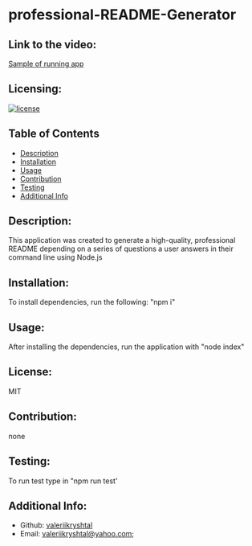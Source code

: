 # professional-README-Generator
## Link to the video:
[Sample of running app](https://youtu.be/MwJy_TpD_nQ)
## Licensing:
[![license](https://img.shields.io/badge/license-MIT-blue)](https://shields.io)
## Table of Contents 
- [Description](#description)
- [Installation](#installation)
- [Usage](#usage)
- [Contribution](#contribution)
- [Testing](#testing)
- [Additional Info](#additional-info)
## Description:
This application was created to generate a high-quality, professional README depending on a series of questions a user answers in their command line using Node.js
## Installation:
To install dependencies, run the following: "npm i"
## Usage:
After installing the dependencies, run the application with "node index"
## License:
MIT
## Contribution:
none
## Testing:
To run test type in "npm run test'
## Additional Info:
- Github: [valeriikryshtal](https://github.com/valeriikryshtal)
- Email: valeriikryshtal@yahoo.com;